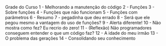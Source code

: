 Grade do Curso
1 - Melhorando a manutenção do código
2 - Funções
3 - Sobre funções
4 - Funções que não funcionam
5 - Funções com parâmetros
6 - Resumo
7 - pegadinha que deu errado
8 - Será que ele pegou mesmo a vantagem do uso de funções?
9 - Alerta diferente!
10 - Não mostra como fez? Eu recrio do zero!
11 - (Reflexão) Não programadores conseguem entender o que um código faz?
12 - A idade do meu irmão
13 - O problema das gerações
14 - Consolidando seu conhecimento
